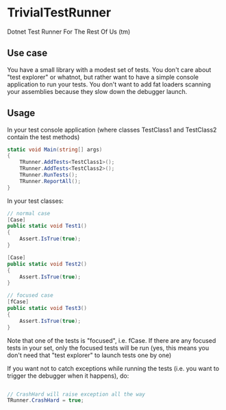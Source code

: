 # TrivialTestRunner
Dotnet Test Runner For The Rest Of Us (tm)

## Use case

You have a small library with a modest set of tests. You don't care about "test explorer" or whatnot, but rather want to have a simple console application to run your tests.  You don't want to add fat loaders scanning your assemblies because they slow down the debugger launch.

## Usage

In your test console application (where classes TestClass1 and TestClass2 contain the test methods)

```csharp
static void Main(string[] args)
{
    TRunner.AddTests<TestClass1>();
    TRunner.AddTests<TestClass2>();
    TRunner.RunTests();
    TRunner.ReportAll();
}
```

In your test classes:

```csharp
// normal case
[Case]
public static void Test1()
{
    Assert.IsTrue(true);
}

[Case]
public static void Test2()
{
    Assert.IsTrue(true);
}

// focused case
[fCase]
public static void Test3()
{
    Assert.IsTrue(true);
}

```

Note that one of the tests is "focused", i.e. fCase. If there are any focused tests in your set, only the focused tests will be run (yes, this means you don't need that "test explorer" to launch tests one by one)

If you want not to catch exceptions while running the tests (i.e. you want to trigger the debugger when it happens), do:

```csharp

// CrashHard will raise exception all the way
TRunner.CrashHard = true;
```